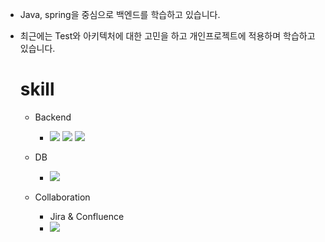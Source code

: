 
- Java, spring을 중심으로 백엔드를 학습하고 있습니다.

- 최근에는 Test와 아키텍처에 대한 고민을 하고 개인프로젝트에 적용하며 학습하고 있습니다.



  # skill
    - Backend
      - <img src="https://img.shields.io/badge/Spring-6DB33F?style=flat-square&logo=Spring&logoColor=white"/> <img src="https://img.shields.io/badge/Java-1E8CBE?style=flat-square&logo=Java&logoColor=white"/> <img src="https://img.shields.io/badge/Jpa-6DB33F?style=flat-square&logo=Jpa&logoColor=white"/>
    - DB
      - <img src="https://img.shields.io/badge/mysql-1E8CBE?style=flat-square&logo=mysql&logoColor=white"/>

  - Collaboration
    - Jira & Confluence
    -  <img src="https://img.shields.io/badge/jira-1E8CBE?style=flat-square&logo=jira&logoColor=white"/>


<!---
zooo-code/zooo-code is a ✨ special ✨ repository because its `README.md` (this file) appears on your GitHub profile.
You can click the Preview link to take a look at your changes.
--->
